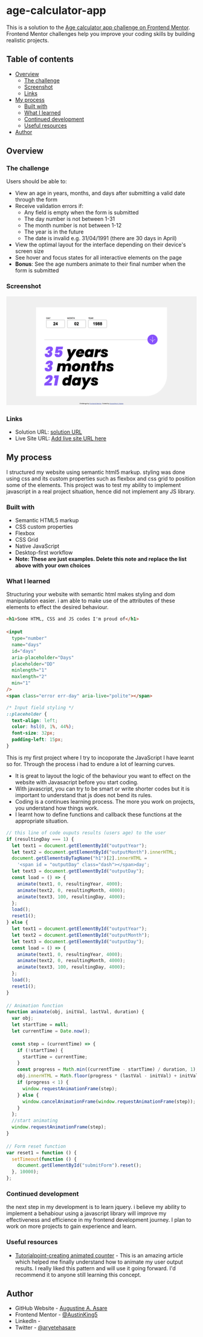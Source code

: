 # age-calculator-app
This is a solution to the [Age calculator app challenge on Frontend Mentor](https://www.frontendmentor.io/challenges/age-calculator-app-dF9DFFpj-Q). Frontend Mentor challenges help you improve your coding skills by building realistic projects.

## Table of contents

- [Overview](#overview)
  - [The challenge](#the-challenge)
  - [Screenshot](#screenshot)
  - [Links](#links)
- [My process](#my-process)
  - [Built with](#built-with)
  - [What I learned](#what-i-learned)
  - [Continued development](#continued-development)
  - [Useful resources](#useful-resources)
- [Author](#author)


## Overview

### The challenge

Users should be able to:

- View an age in years, months, and days after submitting a valid date through the form
- Receive validation errors if:
  - Any field is empty when the form is submitted
  - The day number is not between 1-31
  - The month number is not between 1-12
  - The year is in the future
  - The date is invalid e.g. 31/04/1991 (there are 30 days in April)
- View the optimal layout for the interface depending on their device's screen size
- See hover and focus states for all interactive elements on the page
- **Bonus**: See the age numbers animate to their final number when the form is submitted

### Screenshot

![](./assets/images/age%20calculator%20app_screenshot.png)

### Links

- Solution URL: [solution URL](https://github.com/AustinKing5/age-calculator-app/)
- Live Site URL: [Add live site URL here](https://your-live-site-url.com)

## My process
I structured my website using semantic html5 markup. styling was done using css and its custom properties such as flexbox and css grid to position some of the elements. This project was to test my ability to implement javascript in a real project situation, hence did not implement any JS library.

### Built with

- Semantic HTML5 markup
- CSS custom properties
- Flexbox
- CSS Grid
- Native JavaScript
- Desktop-first workflow
- **Note: These are just examples. Delete this note and replace the list above with your own choices**

### What I learned

Structuring your website with semantic html makes styling and dom manipulation easier. i am able to make use of the attributes of these elements to effect the desired behaviour. 

```html
<h1>Some HTML, CSS and JS codes I'm proud of</h1>

<input
  type="number"
  name="days"
  id="days"
  aria-placeholder="Days"
  placeholder="DD"
  minlength="1"
  maxlength="2"
  min="1"
/>
<span class="error err-day" aria-live="polite"></span>
```

```css
/* Input field styling */
::placeholder {
  text-align: left;
  color: hsl(0, 1%, 44%);
  font-size: 32px;
  padding-left: 15px;
}
```
This is my first project where I try to incoporate the JavaScript I have learnt so for. Through the process i had to endure a lot of learning curves.

- It is great to layout the logic of the behaviour you want to effect on the website with Javasacript before you start coding.
- With javascript, you can try to be smart or write shorter codes but it is important to understand that js does not bend its rules.
- Coding is a continues learning process. The more you work on projects, you understand how things work.
- I learnt how to define functions and callback these functions at the appropriate situation.

```js
// this line of code ouputs results (users age) to the user
if (resultingDay === 1) {
  let text1 = document.getElementById("outputYear");
  let text2 = document.getElementById("outputMonth").innerHTML;
  document.getElementsByTagName("h1")[2].innerHTML =
    '<span id = "outputDay" class="dash"></span>day';
  let text3 = document.getElementById("outputDay");
  const load = () => {
    animate(text1, 0, resultingYear, 4000);
    animate(text2, 0, resultingMonth, 4000);
    animate(text3, 100, resultingDay, 4000);
  };
  load();
  reset1();
} else {
  let text1 = document.getElementById("outputYear");
  let text2 = document.getElementById("outputMonth");
  let text3 = document.getElementById("outputDay");
  const load = () => {
    animate(text1, 0, resultingYear, 4000);
    animate(text2, 0, resultingMonth, 4000);
    animate(text3, 100, resultingDay, 4000);
  };
  load();
  reset1();
}

// Animation function
function animate(obj, initVal, lastVal, duration) {
  var obj;
  let startTime = null;
  let currentTime = Date.now();

  const step = (currentTime) => {
    if (!startTime) {
      startTime = currentTime;
    }
    const progress = Math.min((currentTime - startTime) / duration, 1);
    obj.innerHTML = Math.floor(progress * (lastVal - initVal) + initVal);
    if (progress < 1) {
      window.requestAnimationFrame(step);
    } else {
      window.cancelAnimationFrame(window.requestAnimationFrame(step));
    }
  };
  //start animating
  window.requestAnimationFrame(step);
}

// Form reset function
var reset1 = function () {
  setTimeout(function () {
    document.getElementById("submitForm").reset();
  }, 10000);
};
```

### Continued development

the next step in my development is to learn jquery. i believe my ability to implement a behabiour using a javascript library will improve my effectiveness and efficience in my frontend development journey. 
I plan to work on more projects to gain experience and learn.

### Useful resources

- [Tutorialpoint-creating animated counter](https://www.tutorialspoint.com/creating-animated-counter-using-html-css-and-javascript) - This is an amazing article which helped me finally understand how to animate my user output results. I really liked this pattern and will use it going forward. I'd recommend it to anyone still learning this concept.


## Author

- GitHub Website - [Augustine A. Asare](https://github.com/AustinKing5/)
- Frontend Mentor - [@AustinKing5](https://www.frontendmentor.io/profile/AustinKing5)
- LinkedIn - []()
- Twitter - [@aryetehasare](https://www.twitter.com/aryetehasare)

